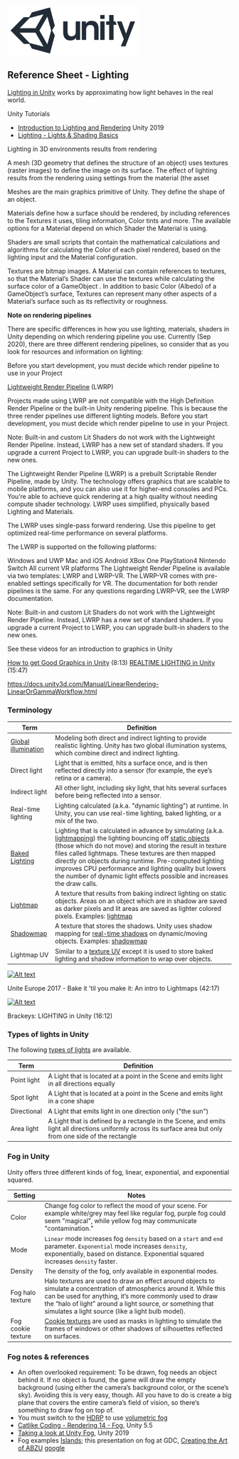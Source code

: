 

![unity logo](images/unity-logo-293w.png)

## Reference Sheet - Lighting

[Lighting in Unity](https://docs.unity3d.com/Manual/LightingOverview.html) works by approximating how light behaves in the real world. 

Unity Tutorials
- [Introduction to Lighting and Rendering](https://learn.unity.com/tutorial/introduction-to-lighting-and-rendering-2019-3) Unity 2019
- [Lighting - Lights & Shading Basics](https://learn.unity.com/tutorial/lighting-lights-shading-basics#)

Lighting in 3D environments results from rendering 


A mesh (3D geometry that defines the structure of an object) uses textures (raster images) to define the image on its surface. The effect of lighting results from the rendering using settings from the material (the asset



Meshes are the main graphics primitive of Unity. They define the shape of an object.

Materials define how a surface should be rendered, by including references to the Textures it uses, tiling information, Color tints and more. The available options for a Material depend on which Shader the Material is using.

Shaders are small scripts
 that contain the mathematical calculations and algorithms for calculating the Color of each pixel
 rendered, based on the lighting input and the Material configuration.

Textures are bitmap images. A Material can contain references to textures, so that the Material’s Shader can use the textures while calculating the surface color of a GameObject
. In addition to basic Color (Albedo) of a GameObject’s surface, Textures can represent many other aspects of a Material’s surface such as its reflectivity or roughness.






**Note on rendering pipelines**

There are specific differences in how you use lighting, materials, shaders in Unity depending on which rendering pipeline you use. Currently (Sep 2020), there are three different rendering pipelines, so consider that as you look for resources and information on lighting:

Before you start development, you must decide which render pipeline to use in your Project



[Lightweight Render Pipeline](https://docs.unity3d.com/Packages/com.unity.render-pipelines.lightweight@6.5/manual/index.html) (LWRP)


 Projects made using LWRP are not compatible with the High Definition Render Pipeline or the built-in Unity rendering pipeline. This is because the three render pipelines use different lighting models. Before you start development, you must decide which render pipeline to use in your Project.

Note: Built-in and custom Lit Shaders do not work with the Lightweight Render Pipeline. Instead, LWRP has a new set of standard shaders. If you upgrade a current Project to LWRP, you can upgrade built-in shaders to the new ones.






The Lightweight Render Pipeline (LWRP) is a prebuilt Scriptable Render Pipeline, made by Unity. The technology offers graphics that are scalable to mobile platforms, and you can also use it for higher-end consoles and PCs. You’re able to achieve quick rendering at a high quality without needing compute shader technology. LWRP uses simplified, physically based Lighting and Materials.

The LWRP uses single-pass forward rendering. Use this pipeline to get optimized real-time performance on several platforms.

The LWRP is supported on the following platforms:

Windows and UWP
Mac and iOS
Android
XBox One
PlayStation4
Nintendo Switch
All current VR platforms
The Lightweight Render Pipeline is available via two templates: LWRP and LWRP-VR. The LWRP-VR comes with pre-enabled settings specifically for VR. The documentation for both render pipelines is the same. For any questions regarding LWRP-VR, see the LWRP documentation.

Note: Built-in and custom Lit Shaders do not work with the Lightweight Render Pipeline. Instead, LWRP has a new set of standard shaders. If you upgrade a current Project to LWRP, you can upgrade built-in shaders to the new ones.




See these videos for an introduction to graphics in Unity

[How to get Good Graphics in Unity](https://www.youtube.com/watch?v=owZneI02YOU&ab_channel=Brackeys) (8:13)
[REALTIME LIGHTING in Unity](https://www.youtube.com/watch?v=wwm98VdzD8s&ab_channel=Brackeys) (15:47)


https://docs.unity3d.com/Manual/LinearRendering-LinearOrGammaWorkflow.html






### Terminology

Term | Definition
--- | ---
[Global illumination](https://docs.unity3d.com/Manual/LightingInUnity.html) | Modeling both direct and indirect lighting to provide realistic lighting. Unity has two global illumination systems, which combine direct and indirect lighting.
Direct light | Light that is emitted, hits a surface once, and is then reflected directly into a sensor (for example, the eye’s retina or a camera). 
Indirect light | All other light, including sky light, that hits several surfaces before being reflected into a sensor. 
Real-time lighting | Lighting calculated (a.k.a. "dynamic lighting") at runtime. In Unity, you can use real-time lighting, baked lighting, or a mix of the two.
[Baked Lighting](https://docs.unity3d.com/Manual/LightMode-Baked.html) | Lighting that is calculated in advance by simulating (a.k.a. [lightmapping](https://docs.unity3d.com/Manual/Lightmappers.html)) the lighting bouncing off [static objects](https://docs.unity3d.com/Manual/StaticObjects.html) (those which do not move) and storing the result in texture files called lightmaps. These textures are then mapped directly on objects during runtime. Pre-computed lighting improves CPU performance and lighting quality but lowers the number of dynamic light effects possible and increases the draw calls. 
[Lightmap](https://en.wikipedia.org/wiki/Lightmap) | A texture that results from baking indirect lighting on static objects. Areas on an object which are in shadow are saved as darker pixels and lit areas are saved as lighter colored pixels. Examples: [lightmap](https://twitter.com/yuriyodonnell/status/880374951160803328)
[Shadowmap](https://en.wikipedia.org/wiki/Shadow_mapping) | A texture that stores the shadows. Unity uses shadow mapping for [real-time shadows](https://docs.unity3d.com/Manual/shadow-mapping.html) on dynamic/moving objects. Examples: [shadowmap](https://viktorpramberg.com/baked-lighting)
Lightmap UV | Similar to a [texture UV](Unity-Sprites-and-Textures.md#textures) except it is used to store baked lighting and shadow information to wrap over objects. 


[![Alt text](https://img.youtube.com/vi/u5RTVMBWabg/0.jpg)](https://www.youtube.com/watch?v=u5RTVMBWabg)

Unite Europe 2017 - Bake it 'til you make it: An intro to Lightmaps (42:17)

[![Alt text](https://img.youtube.com/vi/VnG2gOKV9dw/0.jpg)](https://www.youtube.com/watch?v=VnG2gOKV9dw)

Brackeys: LIGHTING in Unity (16:12)




### Types of lights in Unity

The following [types of lights](https://docs.unity3d.com/Manual/Lighting.html) are available.


Term | Definition
--- | ---
Point light | A Light that is located at a point in the Scene and emits light in all directions equally
Spot light | A Light that is located at a point in the Scene and emits light in a cone shape
Directional | A Light that emits light in one direction only ("the sun")
Area light | A Light that is defined by a rectangle in the Scene, and emits light all directions uniformly across its surface area but only from one side of the rectangle
 
 
 
 
 


### Fog in Unity

Unity offers three different kinds of fog, linear, exponential, and exponential squared. 

Setting | Notes
--- | ---
Color | Change fog color to reflect the mood of your scene. For example white/grey may feel like regular fog, purple fog could seem "magical", while yellow fog may communicate "contamination."
Mode | `Linear` mode increases fog `density` based on a `start` and `end` parameter. `Exponential` mode increases `density`, exponentially, based on distance. Exponential squared increases `density` faster.
Density | The density of the fog, only available in exponential modes.
Fog halo texture | Halo textures are used to draw an effect around objects to simulate a concentration of atmospherics around it. While this can be used for anything, it’s more commonly used to draw the “halo of light” around a light source, or something that simulates a light source (like a light bulb model).
Fog cookie texture | [Cookie textures](https://docs.unity3d.com/Manual/Cookies.html) are used as masks in lighting to simulate the frames of windows or other shadows of silhouettes reflected on surfaces.


### Fog notes & references

- An often overlooked requirement: To be drawn, fog needs an object behind it. If no object is found, the game will draw the empty background (using either the camera’s background color, or the scene’s sky). Avoiding this is very easy, though. All you have to do is create a big plane that covers the entire camera’s field of vision, so there’s something to draw fog on top of.
- You must switch to the [HDRP](https://unity.com/how-to/getting-started-high-definition-render-pipeline-hdrp-games) to use [volumetric fog](https://learn.unity.com/tutorial/creating-volumetric-fog-19)
- [Catlike Coding - Rendering 14 - Fog](https://catlikecoding.com/unity/tutorials/rendering/part-14/), Unity 5.5 
- [Taking a look at Unity Fog](https://magazine.renderosity.com/article/5204/taking-a-look-at-unity-fog), Unity 2019
- Fog examples [Islands](https://carlburton.itch.io/islands); this presentation on fog at GDC, [Creating the Art of ABZU](https://www.youtube.com/watch?v=l9NX06mvp2E&lc=UgwWzcN89QNIX2tywXx4AaABAg&ab_channel=GDC) [google](https://www.google.com/search?q=fog+in+unity+2019&tbm=isch&ictx=1&tbs=rimg:Ccpsg4JjRmFaIgjKbIOCY0ZhWioSCcpsg4JjRmFaERYmXh2YOZ7l&safe=off&hl=en&sa=X&ved=2ahUKEwjMvLPIreTrAhUOVFMKHYLcCYcQiRx6BAgAEAQ&biw=1440&bih=766)


